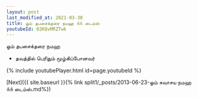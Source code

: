 ```yaml
---
layout: post
last_modified_at: 2021-03-30
title: ஓம் தபசைக்தரை நமஹ ௧௧ டைம்ஸ்
youtubeId: 02KQvMRZTwk
---
```

 
 
 ஓம் தபசைக்தரை நமஹ  
 
 -  தவத்தில் பெரிதும் மூழ்கிப்போனவர் 
 
  
 
  
 
 
 
 
 
 


{% include youtubePlayer.html id=page.youtubeId %}
 
[Next]({{ site.baseurl }}{% link  split1/_posts/2013-06-23-ஓம் சுவாசய நமஹ ௧௧ டைம்ஸ்.md%})
 
